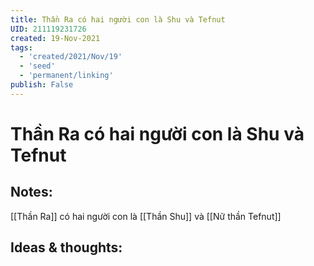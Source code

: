 ```yaml
---
title: Thần Ra có hai người con là Shu và Tefnut
UID: 211119231726
created: 19-Nov-2021
tags:
  - 'created/2021/Nov/19'
  - 'seed'
  - 'permanent/linking'
publish: False
---
```

# Thần Ra có hai người con là Shu và Tefnut

## Notes:
[[Thần Ra]] có hai người con là [[Thần Shu]] và [[Nữ thần Tefnut]]

## Ideas & thoughts:


